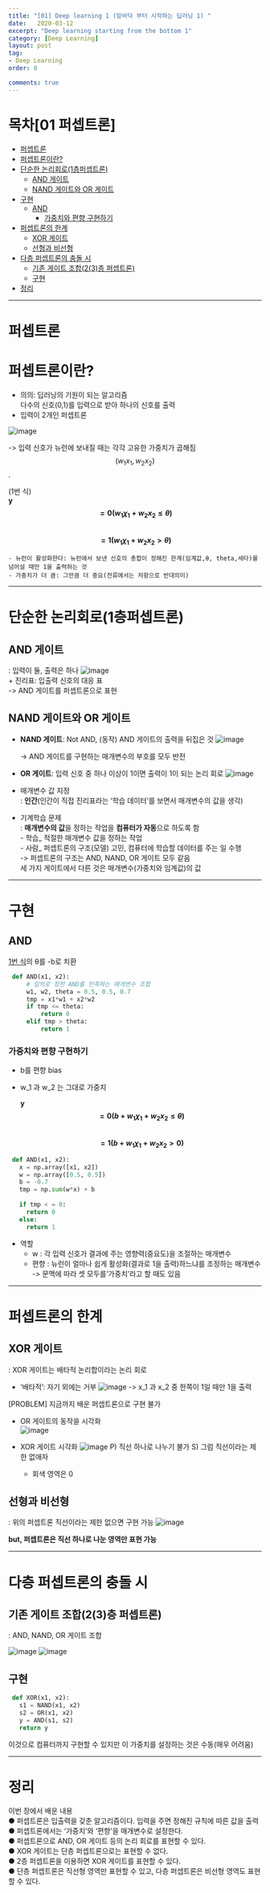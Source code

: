 ```yaml
---
title: "[01] Deep learning 1 (밑바닥 부터 시작하는 딥러닝 1) "
date:   2020-03-12
excerpt: "Deep learning starting from the bottom 1"
category: [Deep Learning]
layout: post
tag:
- Deep Learning
order: 0

comments: true
---
```


# 목차[01 퍼셉트론]

- [퍼셉트론](#퍼셉트론)
- [퍼셉트론이란?](#퍼셉트론이란?)
- [단순한 논리회로(1층퍼셉트론)](#단순한-논리회로(1층퍼셉트론))
  * [AND 게이트](#AND-게이트)
  * [NAND 게이트와 OR 게이트](#NAND-게이트와-OR-게이트)
- [구현](#구현)
  * [AND](#AND)
    + [가중치와 편향 구현하기](#가중치와-편향-구현하기)
- [퍼셉트론의 한계](#퍼셉트론의-한계)
  * [XOR 게이트](#XOR-게이트)
  * [선형과 비선형](#선형과-비선형)
- [다층 퍼셉트론의 충돌 시](#다층-퍼셉트론의-충돌-시)
  * [기존 게이트 조합(2(3)층 퍼셉트론)](#기존-게이트-조합(2(3)층-퍼셉트론))
  * [구현](#구현)
- [정리](#정리)









---

# 퍼셉트론

# 퍼셉트론이란?
- 의의: 딥러닝의 기원이 되는 알고리즘  
        다수의 신호(0,1)를 입력으로 받아 하나의 신호를 출력
- 입력이 2개인 퍼셉트론

![image](https://user-images.githubusercontent.com/76824611/117388627-0dcba500-af26-11eb-9f1a-7c826ab7367e.png)

   -> 입력 신호가 뉴런에 보내질 때는 각각 고유한 가중치가 곱해짐  
       $$(w_1 x_1 , w_2 x_2 )$$. 
   
  (1번 식)  
   **y**  
   **$$= 0(w_1 χ_1 + w_2 x_2 ≤ θ)$$**  
   **$$= 1(w_1 χ_1 + w_2 x_2 > θ)$$**   
    
 
    - 뉴런이 활성화한다: 뉴런에서 보낸 신호의 총합이 정해진 한계(임계값,θ, theta,세타)를 넘어설 때만 1을 출력하는 것
    - 가중치가 더 큼: 그만큼 더 중요(전류에서는 저항으로 반대의미)

---


# 단순한 논리회로(1층퍼셉트론)


## AND 게이트
: 입력이 둘, 출력은 하나
![image](https://user-images.githubusercontent.com/76824611/117388881-6c911e80-af26-11eb-9b67-9fd114acf021.png)
<br>+ 진리표: 입출력 신호의 대응 표
<br>-> AND 게이트를 퍼셉트론으로 표현


## NAND 게이트와 OR 게이트
- **NAND 게이트**: Not AND, (동작) AND 게이트의 출력을 뒤집은 것
![image](https://user-images.githubusercontent.com/76824611/117388891-70bd3c00-af26-11eb-83ba-639e5a00844a.png)

  -> AND 게이트를 구현하는 매개변수의 부호를 모두 반전


- **OR 게이트**: 입력 신호 중 하나 이상이 1이면 출력이 1이 되는 논리 회로
![image](https://user-images.githubusercontent.com/76824611/117388900-74e95980-af26-11eb-8c88-2729a221ea22.png)


- 매개변수 값 지정
  <br>: **인간**(인간이 직접 진리표라는 ‘학습 데이터’를 보면서 매개변수의 값을 생각)
- 기계학습 문제
  <br>: **매개변수의 값**을 정하는 작업을 **컴퓨터가 자동**으로 하도록 함
               <br>- 학습_ 적절한 매개변수 값을 정하는 작업
               <br>- 사람_ 퍼셉트론의 구조(모델) 고민, 컴퓨터에 학습할 데이터를 주는 일 수행
                      <br>-> 퍼셉트론의 구조는 AND, NAND, OR 게이트 모두 같음
                        <br> 세 가지 게이트에서 다른 것은 매개변수(가중치와 임계값)의 값


---

# 구현
## AND
[1번 식](#(1번-식))의 θ를 -b로 치환



```python
 def AND(x1, x2):
     # 임의로 정한 AND를 만족하는 매개변수 조합
     w1, w2, theta = 0.5, 0.5, 0.7 
     tmp = x1*w1 + x2*w2 
     if tmp <= theta:
         return 0 
     elif tmp > theta:
         return 1
```        


### 가중치와 편향 구현하기

- b를 편향 bias  
- w_1 과 w_2 는 그대로 가중치
 
  **y**     
  **$$= 0(b + w_1 χ_1 + w_2 x_2 ≤ θ)$$**     
  **$$= 1(b + w_1 χ_1 + w_2 x_2 > 0)$$**


```python
 def AND(x1, x2):
   x = np.array([x1, x2]) 
   w = np.array([0.5, 0.5]) 
   b = -0.7 
   tmp = np.sum(w*x) + b 
  
   if tmp < = 0:
     return 0 
   else:
     return 1
```


- 역할
     - w 
       : 각 입력 신호가 결과에 주는 영향력(중요도)을 조절하는 매개변수
     - 편향
       : 뉴런이 얼마나 쉽게 활성화(결과로 1을 출력)하느냐를 조정하는 매개변수
        -> 문맥에 따라 셋 모두를‘가중치’라고 할 때도 있음

---


# 퍼셉트론의 한계

## XOR 게이트
 : XOR 게이트는 배타적 논리합이라는 논리 회로
 + ‘배타적’: 자기 외에는 거부
![image](https://user-images.githubusercontent.com/76824611/117389349-3011f280-af27-11eb-87f0-b91009f01353.png)
  ->  x_1 과 x_2 중 한쪽이 1일 때만 1을 출력
 
[PROBLEM]
지금까지 배운 퍼셉트론으로 구현 불가



+ OR 게이트의 동작을 시각화  
![image](https://user-images.githubusercontent.com/76824611/117389366-37d19700-af27-11eb-88f6-76f4de5e102d.png)

+ XOR 게이트 시각화
![image](https://user-images.githubusercontent.com/76824611/117389371-3acc8780-af27-11eb-952e-5d8944b2e150.png)
 P) 직선 하나로 나누기 불가
 S) 그럼 직선이라는 제한 없애자
 
   + 회색 영역은 0


## 선형과 비선형
: 위의 퍼셉트론 직선이라는 제한 없으면 구현 가능
![image](https://user-images.githubusercontent.com/76824611/117389387-4029d200-af27-11eb-8721-c9e34aa040ac.png)


**but, 퍼셉트론은 직선 하나로 나눈 영역만 표현 가능**


---


# 다층 퍼셉트론의 충돌 시

## 기존 게이트 조합(2(3)층 퍼셉트론)
  : AND, NAND, OR 게이트 조합

![image](https://user-images.githubusercontent.com/76824611/117389526-78311500-af27-11eb-9db3-99b756bdcd79.png)
![image](https://user-images.githubusercontent.com/76824611/117389535-79fad880-af27-11eb-969c-40b8e7a7cfd4.png)


     
## 구현

```python
 def XOR(x1, x2):
   s1 = NAND(x1, x2) 
   s2 = OR(x1, x2) 
   y = AND(s1, s2) 
   return y
```


이것으로 컴퓨터까지 구현할 수 있지만 이 가중치를 설정하는 것은 수동(매우 어려움)

---

# 정리
이번 장에서 배운 내용
<br>● 퍼셉트론은 입출력을 갖춘 알고리즘이다. 입력을 주면 정해진 규칙에 따른 값을 출력
<br>● 퍼셉트론에서는 ‘가중치’와 ‘편향’을 매개변수로 설정한다.
<br>● 퍼셉트론으로 AND, OR 게이트 등의 논리 회로를 표현할 수 있다.
<br>● XOR 게이트는 단층 퍼셉트론으로는 표현할 수 없다.
<br>● 2층 퍼셉트론을 이용하면 XOR 게이트를 표현할 수 있다.
<br>● 단층 퍼셉트론은 직선형 영역만 표현할 수 있고, 다층 퍼셉트론은 비선형 영역도 표현할 수 있다.


 










